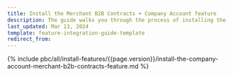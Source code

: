 ```yaml
---
title: Install the Merchant B2B Contracts + Company Account feature
description: The guide walks you through the process of installing the Company Account + Merchant B2B Contracts feature into Your Spryker B2B project.
last_updated: Mar 13, 2024
template: feature-integration-guide-template
redirect_from:
---
```


{% include pbc/all/install-features/{{page.version}}/install-the-company-account-merchant-b2b-contracts-feature.md %} <!-- To edit, see /_includes/pbc/all/install-features/202404.0/install-the-company-account-merchant-b2b-contracts-feature.md -->
